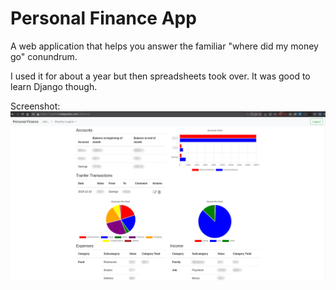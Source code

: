 # Personal Finance App

A web application that helps you answer the familiar "where did my money go" conundrum.

I used it for about a year but then spreadsheets took over. It was good to learn Django though.

Screenshot: ![Screenshot](./screenshot.png)